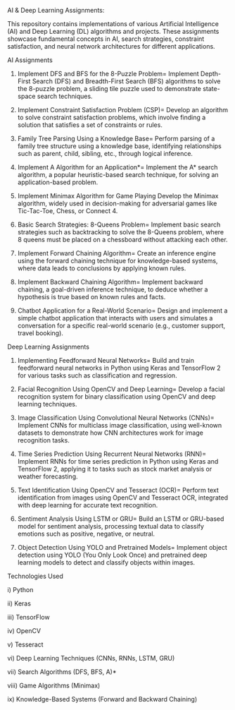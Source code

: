 AI & Deep Learning Assignments:


This repository contains implementations of various Artificial Intelligence (AI) and Deep Learning (DL) algorithms and projects. These assignments showcase fundamental concepts in AI, search strategies, constraint satisfaction, and neural network architectures for different applications.

AI Assignments


1. Implement DFS and BFS for the 8-Puzzle Problem=
Implement Depth-First Search (DFS) and Breadth-First Search (BFS) algorithms to solve the 8-puzzle problem, a sliding tile puzzle used to demonstrate state-space search techniques.

2. Implement Constraint Satisfaction Problem (CSP)=
Develop an algorithm to solve constraint satisfaction problems, which involve finding a solution that satisfies a set of constraints or rules.

3. Family Tree Parsing Using a Knowledge Base=
Perform parsing of a family tree structure using a knowledge base, identifying relationships such as parent, child, sibling, etc., through logical inference.

4. Implement A Algorithm for an Application*=
Implement the A* search algorithm, a popular heuristic-based search technique, for solving an application-based problem.

5. Implement Minimax Algorithm for Game Playing
Develop the Minimax algorithm, widely used in decision-making for adversarial games like Tic-Tac-Toe, Chess, or Connect 4.

6. Basic Search Strategies: 8-Queens Problem=
Implement basic search strategies such as backtracking to solve the 8-Queens problem, where 8 queens must be placed on a chessboard without attacking each other.

7. Implement Forward Chaining Algorithm=
Create an inference engine using the forward chaining technique for knowledge-based systems, where data leads to conclusions by applying known rules.

8. Implement Backward Chaining Algorithm=
Implement backward chaining, a goal-driven inference technique, to deduce whether a hypothesis is true based on known rules and facts.

9. Chatbot Application for a Real-World Scenario=
Design and implement a simple chatbot application that interacts with users and simulates a conversation for a specific real-world scenario (e.g., customer support, travel booking).

Deep Learning Assignments

1. Implementing Feedforward Neural Networks=
Build and train feedforward neural networks in Python using Keras and TensorFlow 2 for various tasks such as classification and regression.

2. Facial Recognition Using OpenCV and Deep Learning=
Develop a facial recognition system for binary classification using OpenCV and deep learning techniques.

3. Image Classification Using Convolutional Neural Networks (CNNs)=
Implement CNNs for multiclass image classification, using well-known datasets to demonstrate how CNN architectures work for image recognition tasks.

4. Time Series Prediction Using Recurrent Neural Networks (RNN)=
Implement RNNs for time series prediction in Python using Keras and TensorFlow 2, applying it to tasks such as stock market analysis or weather forecasting.

5. Text Identification Using OpenCV and Tesseract (OCR)=
Perform text identification from images using OpenCV and Tesseract OCR, integrated with deep learning for accurate text recognition.

6. Sentiment Analysis Using LSTM or GRU=
Build an LSTM or GRU-based model for sentiment analysis, processing textual data to classify emotions such as positive, negative, or neutral.

7. Object Detection Using YOLO and Pretrained Models=
Implement object detection using YOLO (You Only Look Once) and pretrained deep learning models to detect and classify objects within images.

Technologies Used


i) Python

ii) Keras

iii) TensorFlow 

iv) OpenCV

v) Tesseract

vi) Deep Learning Techniques (CNNs, RNNs, LSTM, GRU)

vii) Search Algorithms (DFS, BFS, A)*

viii) Game Algorithms (Minimax)

ix) Knowledge-Based Systems (Forward and Backward Chaining)

